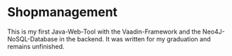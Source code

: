 # Shopmanagement
This is my first Java-Web-Tool with the Vaadin-Framework and the Neo4J-NoSQL-Database in the backend.
It was written for my graduation and remains unfinished.
